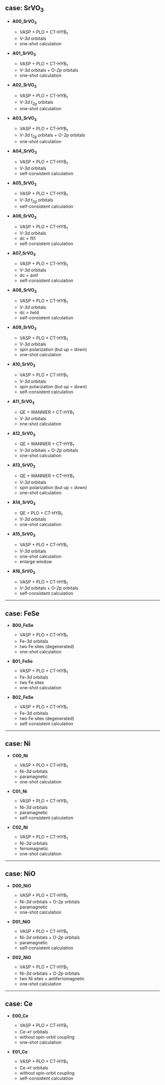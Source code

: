 ## case: SrVO<sub>3</sub>

* **A00_SrVO<sub>3</sub>**

    * VASP + PLO + CT-HYB<sub>1</sub>
    * V-*3d* orbitals
    * one-shot calculation

* **A01_SrVO<sub>3</sub>**

    * VASP + PLO + CT-HYB<sub>1</sub>
    * V-*3d* orbitals + O-*2p* orbitals
    * one-shot calculation

* **A02_SrVO<sub>3</sub>**

    * VASP + PLO + CT-HYB<sub>1</sub>
    * V-*3d* *t<sub>2g</sub>* orbitals
    * one-shot calculation

* **A03_SrVO<sub>3</sub>**

    * VASP + PLO + CT-HYB<sub>1</sub>
    * V-*3d* *t<sub>2g</sub>* orbitals + O-*2p* orbitals
    * one-shot calculation

* **A04_SrVO<sub>3</sub>**

    * VASP + PLO + CT-HYB<sub>1</sub>
    * V-*3d* orbitals
    * self-consistent calculation

* **A05_SrVO<sub>3</sub>**

    * VASP + PLO + CT-HYB<sub>1</sub>
    * V-*3d* *t<sub>2g</sub>* orbitals
    * self-consistent calculation

* **A06_SrVO<sub>3</sub>**

    * VASP + PLO + CT-HYB<sub>1</sub>
    * V-*3d* orbitals
    * dc = fll1
    * self-consistent calculation

* **A07_SrVO<sub>3</sub>**

    * VASP + PLO + CT-HYB<sub>1</sub>
    * V-*3d* orbitals
    * dc = amf
    * self-consistent calculation

* **A08_SrVO<sub>3</sub>**

    * VASP + PLO + CT-HYB<sub>1</sub>
    * V-*3d* orbitals
    * dc = held
    * self-consistent calculation

* **A09_SrVO<sub>3</sub>**

    * VASP + PLO + CT-HYB<sub>1</sub>
    * V-*3d* orbitals
    * spin polarization (but up = down)
    * one-shot calculation

* **A10_SrVO<sub>3</sub>**

    * VASP + PLO + CT-HYB<sub>1</sub>
    * V-*3d* orbitals
    * spin polarization (but up = down)
    * self-consistent calculation

* **A11_SrVO<sub>3</sub>**

    * QE + WANNIER + CT-HYB<sub>1</sub>
    * V-*3d* orbitals
    * one-shot calculation

* **A12_SrVO<sub>3</sub>**

    * QE + WANNIER + CT-HYB<sub>1</sub>
    * V-*3d* orbitals + O-*2p* orbitals
    * one-shot calculation

* **A13_SrVO<sub>3</sub>**

    * QE + WANNIER + CT-HYB<sub>1</sub>
    * V-*3d* orbitals
    * spin polarization (but up = down)
    * one-shot calculation

* **A14_SrVO<sub>3</sub>**

    * QE + PLO + CT-HYB<sub>1</sub>
    * V-*3d* orbitals
    * one-shot calculation

* **A15_SrVO<sub>3</sub>**

    * VASP + PLO + CT-HYB<sub>1</sub>
    * V-*3d* orbitals
    * one-shot calculation
    * enlarge window

* **A16_SrVO<sub>3</sub>**

    * VASP + PLO + CT-HYB<sub>1</sub>
    * V-*3d* orbitals + O-*2p* orbitals
    * self-consistent calculation

---

## case: FeSe

* **B00_FeSe**

    * VASP + PLO + CT-HYB<sub>1</sub>
    * Fe-*3d* orbitals
    * two Fe sites (degenerated)
    * one-shot calculation

* **B01_FeSe**

    * VASP + PLO + CT-HYB<sub>1</sub>
    * Fe-*3d* orbitals
    * two Fe sites
    * one-shot calculation

* **B02_FeSe**

    * VASP + PLO + CT-HYB<sub>1</sub>
    * Fe-*3d* orbitals
    * two Fe sites (degenerated)
    * self-consistent calculation

---

## case: Ni

* **C00_Ni**

    * VASP + PLO + CT-HYB<sub>1</sub>
    * Ni-*3d* orbitals
    * paramagnetic
    * one-shot calculation

* **C01_Ni**

    * VASP + PLO + CT-HYB<sub>1</sub>
    * Ni-*3d* orbitals
    * paramagnetic
    * self-consistent calculation

* **C02_Ni**

    * VASP + PLO + CT-HYB<sub>1</sub>
    * Ni-*3d* orbitals
    * ferromagnetic
    * one-shot calculation

---

## case: NiO

* **D00_NiO**

    * VASP + PLO + CT-HYB<sub>1</sub>
    * Ni-*3d* orbitals + O-*2p* orbitals
    * paramagnetic
    * one-shot calculation

* **D01_NiO**

    * VASP + PLO + CT-HYB<sub>1</sub>
    * Ni-*3d* orbitals + O-*2p* orbitals
    * paramagnetic
    * self-consistent calculation

* **D02_NiO**

    * VASP + PLO + CT-HYB<sub>1</sub>
    * Ni-*3d* orbitals + O-*2p* orbitals
    * two Ni sites + antiferromagnetic
    * one-shot calculation

---

## case: Ce

* **E00_Ce**

    * VASP + PLO + CT-HYB<sub>1</sub>
    * Ce-``4f`` orbitals
    * without spin-orbit coupling
    * one-shot calculation

* **E01_Ce**

    * VASP + PLO + CT-HYB<sub>1</sub>
    * Ce-``4f`` orbitals
    * without spin-orbit coupling
    * self-consistent calculation
